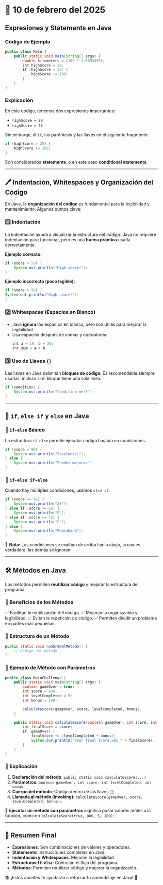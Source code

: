 # 📅 10 de febrero del 2025

## Expresiones y Statements en Java

### Código de Ejemplo

```java
public class Main {
    public static void main(String[] args) {
        double kilometers = (100 * 1.6093455);
        int highScore = 20;
        if (highScore > 25) {
            highScore += 100;
        }
    }
}
```

### Explicación
En este código, tenemos dos expresiones importantes:
- `highScore = 20`
- `highScore > 25`

Sin embargo, el `if`, los paréntesis y las llaves en el siguiente fragmento:

```java
if (highScore > 25) {
    highScore += 100;
}
```

Son considerados **statements**, o en este caso **conditional statements**.

---
## 🖊️ Indentación, Whitespaces y Organización del Código

En Java, la **organización del código** es fundamental para la legibilidad y mantenimiento. Algunos puntos clave:

### 1️⃣ Indentación
La indentación ayuda a visualizar la estructura del código. Java no requiere indentación para funcionar, pero es una **buena práctica** usarla correctamente.

**Ejemplo correcto:**
```java
if (score > 50) {
    System.out.println("High score!");
}
```

**Ejemplo incorrecto (poco legible):**
```java
if (score > 50) {
System.out.println("High score!");
}
```

### 2️⃣ Whitespaces (Espacios en Blanco)
- Java **ignora** los espacios en blanco, pero son útiles para mejorar la legibilidad.
- Usa espacios después de comas y operadores:
  ```java
  int a = 10, b = 20;
  int sum = a + b;
  ```

### 3️⃣ Uso de Llaves `{}`
Las llaves en Java delimitan **bloques de código**. Es recomendable siempre usarlas, incluso si el bloque tiene una sola línea.

```java
if (condition) {
    System.out.println("Condition met!");
}
```

---
## 🔄 `if`, `else if` y `else` en Java

### 📌 `if-else` Básico
La estructura `if-else` permite ejecutar código basado en condiciones.

```java
if (score > 80) {
    System.out.println("Excelente!");
} else {
    System.out.println("Puedes mejorar");
}
```

### 📌 `if-else if-else`
Cuando hay múltiples condiciones, usamos `else if`.

```java
if (score >= 90) {
    System.out.println("A+");
} else if (score >= 80) {
    System.out.println("B");
} else if (score >= 70) {
    System.out.println("C");
} else {
    System.out.println("Reprobado");
}
```

📌 **Nota:** Las condiciones se evalúan de arriba hacia abajo, si una es verdadera, las demás se ignoran.

---
## 🛠️ Métodos en Java

Los métodos permiten **reutilizar código** y mejorar la estructura del programa.

### 📌 Beneficios de los Métodos
✅ Facilitan la reutilización del código.
✅ Mejoran la organización y legibilidad.
✅ Evitan la repetición de código.
✅ Permiten dividir un problema en partes más pequeñas.

### 📌 Estructura de un Método
```java
public static void nombreDelMetodo() {
    // Código del método
}
```

### 📌 Ejemplo de Método con Parámetros
```java
public class MainChallenge {
    public static void main(String[] args) {
        boolean gameOver = true;
        int score = 800;
        int levelCompleted = 5;
        int bonus = 100;

        calculateScore(gameOver, score, levelCompleted, bonus);
    }

    public static void calculateScore(boolean gameOver, int score, int levelCompleted, int bonus) {
        int finalScore = score;
        if (gameOver) {
            finalScore += (levelCompleted * bonus);
            System.out.println("Your final score was " + finalScore);
        }
    }
}
```

### 📌 Explicación
1. **Declaración del método**: `public static void calculateScore(...)`
2. **Parámetros**: `boolean gameOver, int score, int levelCompleted, int bonus`
3. **Cuerpo del método**: Código dentro de las llaves `{}`
4. **Llamada al método (invoking)**: `calculateScore(gameOver, score, levelCompleted, bonus);`

📌 **Ejecutar un método con parámetros** significa pasar valores reales a la función, como en `calculateScore(true, 800, 5, 100);`

---
## 📌 Resumen Final
- **Expresiones**: Son combinaciones de valores y operadores.
- **Statements**: Instrucciones completas en Java.
- **Indentación y Whitespaces**: Mejoran la legibilidad.
- **Estructuras `if-else`**: Controlan el flujo del programa.
- **Métodos**: Permiten reutilizar código y mejorar la organización.

📚 ¡Estos apuntes te ayudarán a reforzar tu aprendizaje en Java! 🚀
